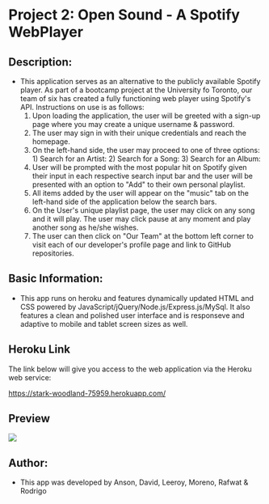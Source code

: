 # Project 2: Open Sound - A Spotify WebPlayer

## Description:

- This application serves as an alternative to the publicly available Spotify player. As part of a bootcamp project at the University fo Toronto, our team of six has created a fully functioning web player using Spotify's API. Instructions on use is as follows:
  1. Upon loading the application, the user will be greeted with a sign-up page where you may create a unique username & password.
  2. The user may sign in with their unique credentials and reach the homepage.
  3. On the left-hand side, the user may proceed to one of three options: 1) Search for an Artist: 2) Search for a Song: 3) Search for an Album:
  4. User will be prompted with the most popular hit on Spotify given their input in each respective search input bar and the user will be presented with an option to "Add" to their own personal playlist.
  5. All items added by the user will appear on the "music" tab on the left-hand side of the application below the search bars.
  6. On the User's unique playlist page, the user may click on any song and it will play. The user may click pause at any moment and play another song as he/she wishes.
  7. The user can then click on "Our Team" at the bottom left corner to visit each of our developer's profile page and link to GitHub repositories.

## Basic Information:

- This app runs on heroku and features dynamically updated HTML and CSS powered by JavaScript/jQuery/Node.js/Express.js/MySql. It also features a clean and polished user interface and is responseve and adaptive to mobile and tablet screen sizes as well.

## Heroku Link

The link below will give you access to the web application via the Heroku web service:

https://stark-woodland-75959.herokuapp.com/

## Preview

![](public/images/OpenSound.gif)

## Author:

- This app was developed by Anson, David, Leeroy, Moreno, Rafwat & Rodrigo
